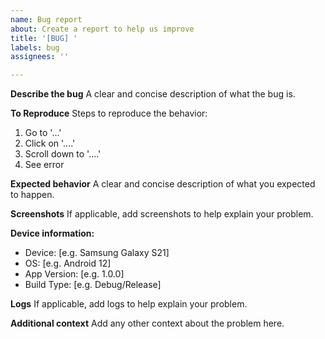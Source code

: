 ```yaml
---
name: Bug report
about: Create a report to help us improve
title: '[BUG] '
labels: bug
assignees: ''

---
```


**Describe the bug**
A clear and concise description of what the bug is.

**To Reproduce**
Steps to reproduce the behavior:
1. Go to '...'
2. Click on '....'
3. Scroll down to '....'
4. See error

**Expected behavior**
A clear and concise description of what you expected to happen.

**Screenshots**
If applicable, add screenshots to help explain your problem.

**Device information:**
 - Device: [e.g. Samsung Galaxy S21]
 - OS: [e.g. Android 12]
 - App Version: [e.g. 1.0.0]
 - Build Type: [e.g. Debug/Release]

**Logs**
If applicable, add logs to help explain your problem.

**Additional context**
Add any other context about the problem here.
